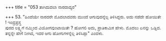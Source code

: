 +++
title = "053 ತಾಗಿದುದಲಾ ನಾರದಾದ್ಯರ"

+++
53. "ಹಿಂದೆಯೇ ನಾರದರೇ ಮೊದಲಾದವರು ಮುಂದೆ ಆಗುವುದನ್ನೆಲ್ಲ ತಿಳಿಸಿದ್ದರು. ಅದು ನಡೆದೇ ಹೋಯಿತೇ ! ಇಂದ್ರಪ್ರಸ್ಥ   
ಪುರದ ಲಕ್ಷ್ಮಿಗೆ ನಮ್ಮಿಂದ ವಿಯೋಗವುಂಟಾಯಿತೇ ? ಹೋಗಲಿ ಅದು, ಪ್ರಾತಿಕಾಮಿಕ ಹೇಳು. ಮೊದಲು ಏನನ್ನು ಒಡ್ಡಿದ. ತನ್ನನ್ನೇ ಹೇಗೆ ನೀಗಿದ, ಇದರ ಆಗು ಹೋಗುಗಳನ್ನೆಲ್ಲ ತಿಳಿಸಿಪ್ಪಾ" ಎಂದಳು.